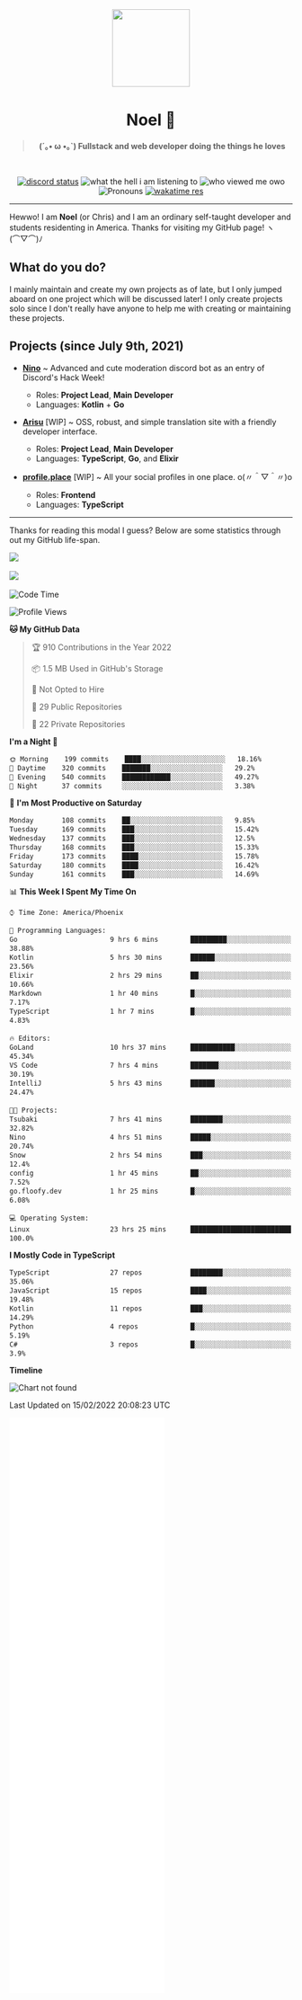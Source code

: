 <div align='center'>
  <div align='center'>
    <img
      src='https://cdn.floofy.dev/art/icons/icon_cinnamonserval.png'
      width='138'
      height='138'
    />
  </div>
  <h1>Noel 🐾</h1>
  <blockquote><strong>(´｡• ω •｡`) Fullstack and web developer doing the things he loves</strong></blockquote>

  <br />

  <a href='https://discord.com/users/280158289667555328' target='_blank'><img alt="discord status" src="https://dev.discordprofiles.me/badge/status/280158289667555328" /></a>
  <img alt="what the hell i am listening to" src="https://dev.discordprofiles.me/badge/spotify/280158289667555328" />
  <img alt="who viewed me owo" src="https://komarev.com/ghpvc/?username=auguwu" />
  <img alt='Pronouns' src='https://img.shields.io/endpoint?url=https://pronoundb.org/shields/6004d014406af11e4593a013' />
  <a href="https://wakatime.com/@auguwu" target='_blank'>
    <img alt='wakatime res' src='https://wakatime.com/badge/user/89736485-42ec-4c0f-a2f3-481db74514dc.svg' />
  </a>
</div>

<hr />

Hewwo! I am **Noel** (or Chris) and I am an ordinary self-taught developer and students residenting in America. Thanks for visiting my GitHub page! ヽ(⌒▽⌒)ﾉ

## What do you do?
I mainly maintain and create my own projects as of late, but I only jumped aboard on one project which will be discussed later! I only create projects
solo since I don't really have anyone to help me with creating or maintaining these projects.

## Projects (since July 9th, 2021)
- [**Nino**](https://nino.sh) ~ Advanced and cute moderation discord bot as an entry of Discord's Hack Week!
  - Roles: **Project Lead**, **Main Developer**
  - Languages: **Kotlin** + **Go**

- [**Arisu**](https://arisu.land) [WIP] ~ OSS, robust, and simple translation site with a friendly developer interface.
  - Roles: **Project Lead**, **Main Developer**
  - Languages: **TypeScript**, **Go**, and **Elixir**

- [**profile.place**](https://profile.place) [WIP] ~ All your social profiles in one place. o(〃＾▽＾〃)o
  - Roles: **Frontend**
  - Languages: **TypeScript**

---

Thanks for reading this modal I guess? Below are some statistics through out my GitHub life-span.

![](https://github-readme-stats.vercel.app/api?username=auguwu&count_private=true&show_icons=true&theme=gruvbox)

![](https://github-readme-stats.vercel.app/api/top-langs/?username=auguwu&layout=compact&theme=gruvbox)

<!--START_SECTION:waka-->
![Code Time](http://img.shields.io/badge/Code%20Time-2%2C731%20hrs%2041%20mins-blue)

![Profile Views](http://img.shields.io/badge/Profile%20Views-57-blue)

**🐱 My GitHub Data** 

> 🏆 910 Contributions in the Year 2022
 > 
> 📦 1.5 MB Used in GitHub's Storage 
 > 
> 🚫 Not Opted to Hire
 > 
> 📜 29 Public Repositories 
 > 
> 🔑 22 Private Repositories  
 > 
**I'm a Night 🦉** 

```text
🌞 Morning    199 commits    ████░░░░░░░░░░░░░░░░░░░░░   18.16% 
🌆 Daytime    320 commits    ███████░░░░░░░░░░░░░░░░░░   29.2% 
🌃 Evening    540 commits    ████████████░░░░░░░░░░░░░   49.27% 
🌙 Night      37 commits     ░░░░░░░░░░░░░░░░░░░░░░░░░   3.38%

```
📅 **I'm Most Productive on Saturday** 

```text
Monday       108 commits    ██░░░░░░░░░░░░░░░░░░░░░░░   9.85% 
Tuesday      169 commits    ███░░░░░░░░░░░░░░░░░░░░░░   15.42% 
Wednesday    137 commits    ███░░░░░░░░░░░░░░░░░░░░░░   12.5% 
Thursday     168 commits    ███░░░░░░░░░░░░░░░░░░░░░░   15.33% 
Friday       173 commits    ████░░░░░░░░░░░░░░░░░░░░░   15.78% 
Saturday     180 commits    ████░░░░░░░░░░░░░░░░░░░░░   16.42% 
Sunday       161 commits    ███░░░░░░░░░░░░░░░░░░░░░░   14.69%

```


📊 **This Week I Spent My Time On** 

```text
⌚︎ Time Zone: America/Phoenix

💬 Programming Languages: 
Go                       9 hrs 6 mins        █████████░░░░░░░░░░░░░░░░   38.88% 
Kotlin                   5 hrs 30 mins       ██████░░░░░░░░░░░░░░░░░░░   23.56% 
Elixir                   2 hrs 29 mins       ██░░░░░░░░░░░░░░░░░░░░░░░   10.66% 
Markdown                 1 hr 40 mins        █░░░░░░░░░░░░░░░░░░░░░░░░   7.17% 
TypeScript               1 hr 7 mins         █░░░░░░░░░░░░░░░░░░░░░░░░   4.83%

🔥 Editors: 
GoLand                   10 hrs 37 mins      ███████████░░░░░░░░░░░░░░   45.34% 
VS Code                  7 hrs 4 mins        ███████░░░░░░░░░░░░░░░░░░   30.19% 
IntelliJ                 5 hrs 43 mins       ██████░░░░░░░░░░░░░░░░░░░   24.47%

🐱‍💻 Projects: 
Tsubaki                  7 hrs 41 mins       ████████░░░░░░░░░░░░░░░░░   32.82% 
Nino                     4 hrs 51 mins       █████░░░░░░░░░░░░░░░░░░░░   20.74% 
Snow                     2 hrs 54 mins       ███░░░░░░░░░░░░░░░░░░░░░░   12.4% 
config                   1 hr 45 mins        ██░░░░░░░░░░░░░░░░░░░░░░░   7.52% 
go.floofy.dev            1 hr 25 mins        █░░░░░░░░░░░░░░░░░░░░░░░░   6.08%

💻 Operating System: 
Linux                    23 hrs 25 mins      █████████████████████████   100.0%

```

**I Mostly Code in TypeScript** 

```text
TypeScript               27 repos            ████████░░░░░░░░░░░░░░░░░   35.06% 
JavaScript               15 repos            ████░░░░░░░░░░░░░░░░░░░░░   19.48% 
Kotlin                   11 repos            ███░░░░░░░░░░░░░░░░░░░░░░   14.29% 
Python                   4 repos             █░░░░░░░░░░░░░░░░░░░░░░░░   5.19% 
C#                       3 repos             █░░░░░░░░░░░░░░░░░░░░░░░░   3.9%

```


**Timeline**

![Chart not found](https://raw.githubusercontent.com/auguwu/auguwu/master/charts/bar_graph.png) 


 Last Updated on 15/02/2022 20:08:23 UTC
<!--END_SECTION:waka-->

![](./github-metrics.svg)
